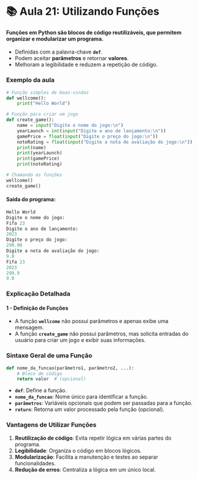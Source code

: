 # 📚 Aula 21: Utilizando Funções

#### Funções em Python são blocos de código reutilizáveis, que permitem organizar e modularizar um programa.

- Definidas com a palavra-chave **`def`**.
- Podem aceitar **parâmetros** e retornar **valores**.
- Melhoram a legibilidade e reduzem a repetição de código.

### Exemplo da aula

```python
# Função simples de boas-vindas
def wellcome():
    print("Hello World")

# Função para criar um jogo
def create_game():
    name = input("Digite o nome do jogo:\n")
    yearLaunch = int(input("Digite o ano de lançamento:\n"))
    gamePrice = float(input("Digite o preço do jogo:\n"))
    noteRating = float(input("Digite a nota de avaliação do jogo:\n"))
    print(name)
    print(yearLaunch)
    print(gamePrice)
    print(noteRating)

# Chamando as funções
wellcome()
create_game()
```

#### Saida do programa:

```python
Hello World
Digite o nome do jogo:
Fifa 23
Digite o ano de lançamento:
2023
Digite o preço do jogo:
299.90
Digite a nota de avaliação do jogo:
9.0
Fifa 23
2023
299.9
9.0
```

### Explicação Detalhada

#### 1 - **Definição de Funções**

- A função **`wellcome`** não possui parâmetros e apenas exibe uma mensagem.
- A função **`create_game`** não possui parâmetros, mas solicita entradas do usuário para criar um jogo e exibir suas informações.

### Sintaxe Geral de uma Função

```python
def nome_da_funcao(parâmetro1, parâmetro2, ...):
    # Bloco de código
    return valor  # (opcional)
```

- **`def`**: Define a função.
- **`nome_da_funcao`**: Nome único para identificar a função.
- **`parâmetros`**: Variáveis opcionais que podem ser passadas para a função.
- **`return`**: Retorna um valor processado pela função (opcional).

### Vantagens de Utilizar Funções

1. **Reutilização de código**: Evita repetir lógica em várias partes do programa.
2. **Legibilidade**: Organiza o código em blocos lógicos.
3. **Modularização**: Facilita a manutenção e testes ao separar funcionalidades.
4. **Redução de erros**: Centraliza a lógica em um único local.
